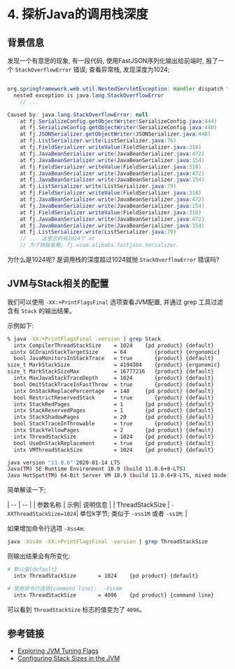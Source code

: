 # 4. 探析Java的调用栈深度

## 背景信息

发现一个有意思的现象, 有一段代码, 使用FastJSON序列化输出给前端时, 报了一个 `StackOverflowError` 错误;
查看异常栈, 发现深度为1024;

```java

org.springframework.web.util.NestedServletException: Handler dispatch failed; 
  nested exception is java.lang.StackOverflowError
    // ...

Caused by: java.lang.StackOverflowError: null
	at fj.SerializeConfig.getObjectWriter(SerializeConfig.java:444)
	at fj.SerializeConfig.getObjectWriter(SerializeConfig.java:440)
	at fj.JSONSerializer.getObjectWriter(JSONSerializer.java:448)
	at fj.ListSerializer.write(ListSerializer.java:76)
	at fj.FieldSerializer.writeValue(FieldSerializer.java:318)
	at fj.JavaBeanSerializer.write(JavaBeanSerializer.java:472)
	at fj.JavaBeanSerializer.write(JavaBeanSerializer.java:154)
	at fj.FieldSerializer.writeValue(FieldSerializer.java:318)
	at fj.JavaBeanSerializer.write(JavaBeanSerializer.java:472)
	at fj.JavaBeanSerializer.write(JavaBeanSerializer.java:154)
	at fj.ListSerializer.write(ListSerializer.java:79)
	at fj.FieldSerializer.writeValue(FieldSerializer.java:318)
	at fj.JavaBeanSerializer.write(JavaBeanSerializer.java:472)
	at fj.JavaBeanSerializer.write(JavaBeanSerializer.java:154)
	at fj.FieldSerializer.writeValue(FieldSerializer.java:318)
	at fj.JavaBeanSerializer.write(JavaBeanSerializer.java:472)
	at fj.JavaBeanSerializer.write(JavaBeanSerializer.java:154)
	at fj.ListSerializer.write(ListSerializer.java:79)
    // ... 这里总的有1024个 at
    // 为了排版省略; fj.=com.alibaba.fastjson.serializer.

```

为什么是1024呢? 是调用栈的深度超过1024就抛 `StackOverflowError` 错误吗?


## JVM与Stack相关的配置

我们可以使用 `-XX:+PrintFlagsFinal` 选项查看JVM配置, 并通过 grep 工具过滤含有 `Stack` 的输出结果。

示例如下:

```sh
% java -XX:+PrintFlagsFinal -version | grep Stack
  intx CompilerThreadStackSize    = 1024    {pd product} {default}
 uintx GCDrainStackTargetSize     = 64         {product} {ergonomic}
  bool JavaMonitorsInStackTrace   = true       {product} {default}
size_t MarkStackSize              = 4194304    {product} {ergonomic}
size_t MarkStackSizeMax           = 16777216   {product} {default}
  intx MaxJavaStackTraceDepth     = 1024       {product} {default}
  bool OmitStackTraceInFastThrow  = true       {product} {default}
  intx OnStackReplacePercentage   = 140     {pd product} {default}
  bool RestrictReservedStack      = true       {product} {default}
  intx StackRedPages              = 1       {pd product} {default}
  intx StackReservedPages         = 1       {pd product} {default}
  intx StackShadowPages           = 20      {pd product} {default}
  bool StackTraceInThrowable      = true       {product} {default}
  intx StackYellowPages           = 2       {pd product} {default}
  intx ThreadStackSize            = 1024    {pd product} {default}
  bool UseOnStackReplacement      = true    {pd product} {default}
  intx VMThreadStackSize          = 1024    {pd product} {default}

java version "11.0.6" 2020-01-14 LTS
Java(TM) SE Runtime Environment 18.9 (build 11.0.6+8-LTS)
Java HotSpot(TM) 64-Bit Server VM 18.9 (build 11.0.6+8-LTS, mixed mode)
```

简单解读一下;

| -- | -- |
| 参数名称              | 示例| 说明信息 |
| ThreadStackSize      | `-XXThreadStackSize=1024`| 单位k字节; 类似于 `-xss1M` 或者 `-ss1M`;  |



如果增加命令行选项 `-Xss4m`:

```sh
java -Xss4m -XX:+PrintFlagsFinal -version | grep ThreadStackSize

```

则输出结果会有所变化:

```sh
# 默认值{default}
  intx ThreadStackSize       = 1024    {pd product} {default}

# 使用命令行选项{command line}:  -Xss4m
  intx ThreadStackSize       = 4096    {pd product} {command line}
```

可以看到 `ThreadStackSize` 标志的值变为了 `4096`。


## 参考链接


- [Exploring JVM Tuning Flags](https://www.baeldung.com/jvm-tuning-flags)
- [Configuring Stack Sizes in the JVM](https://www.baeldung.com/jvm-configure-stack-sizes)

